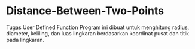 # Distance-Between-Two-Points
Tugas User Defined Function
Program ini dibuat untuk menghitung radius, diameter, keliling, dan luas lingkaran
berdasarkan koordinat pusat dan titik pada lingkaran.
